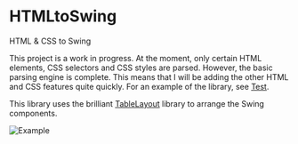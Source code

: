 # HTMLtoSwing
HTML &amp; CSS to Swing

This project is a work in progress. At the moment, only certain HTML elements, CSS selectors and CSS styles are parsed.
However, the basic parsing engine is complete. This means that I will be adding the other HTML and CSS features quite quickly.
For an example of the library, see [Test](https://github.com/MaxSW/HTMLtoSwing/blob/master/src/com/xwarner/html/Test.java).

This library uses the brilliant [TableLayout](https://github.com/EsotericSoftware/tablelayout/) library to arrange the Swing components.

![Example](https://preview.ibb.co/c14eCv/HTMLto_Swing.png)

